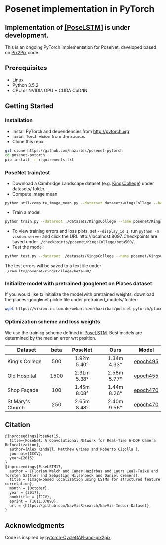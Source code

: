 # Posenet implementation in PyTorch
## Implementation of [[PoseLSTM]](https://github.com/HEIMDAL13/posenet-pytorch/tree/lstm) is under development.

This is an ongoing PyTorch implementation for PoseNet, developed based on [Pix2Pix](https://github.com/junyanz/pytorch-CycleGAN-and-pix2pix) code.

## Prerequisites
- Linux
- Python 3.5.2
- CPU or NVIDIA GPU + CUDA CuDNN

## Getting Started
### Installation
- Install PyTorch and dependencies from http://pytorch.org
- Install Torch vision from the source.
- Clone this repo:
```bash
git clone https://github.com/hazirbas/posenet-pytorch
cd posenet-pytorch
pip install -r requirements.txt
```

### PoseNet train/test
- Download a Cambridge Landscape dataset (e.g. [KingsCollege](http://mi.eng.cam.ac.uk/projects/relocalisation/#dataset)) under datasets/ folder.
- Compute image mean
```bash
python util/compute_image_mean.py --dataroot datasets/KingsCollege --height 256 --width 455 --save_resized_imgs
```
- Train a model:
```bash
python train.py --dataroot ./datasets/KingsCollege --name posenet/KingsCollege/beta500 --beta 500 --gpu 0
```
- To view training errors and loss plots, set `--display_id 1`, run `python -m visdom.server` and click the URL http://localhost:8097. Checkpoints are saved under `./checkpoints/posenet/KingsCollege/beta500/`.
- Test the model:
```bash
python test.py --dataroot ./datasets/KingsCollege --name posenet/KingsCollege/beta500 --gpu 0
```
The test errors will be saved to a text file under `./results/posenet/KingsCollege/beta500/`.

### Initialize model with pretrained googlenet on Places dataset
If you would like to initialize the model with pretrained weights, download the places-googlenet.pickle file under pretrained_models/ folder:
``` bash
wget https://vision.in.tum.de/webarchive/hazirbas/posenet-pytorch/places-googlenet.pickle
```
### Optimization scheme and loss weights
We use the training scheme defined in [PoseLSTM](https://arxiv.org/abs/1611.07890). Best models are determined by the median error wrt position.

| Dataset       | beta | PoseNet | Ours | Model |
| ------------- |:----:| :----: | :----: | :----: |
| King's College  | 500  | 1.92m 5.40° | 1.34m 4.33° | [epoch495](https://vision.in.tum.de/webarchive/hazirbas/posenet-pytorch/KingsCollege.zip) |
| Old Hospital   | 1500 | 2.31m 5.38° | 2.58m 5.77° | [epoch455](https://vision.in.tum.de/webarchive/hazirbas/posenet-pytorch/OldHospital.zip) |
| Shop Façade    | 100  | 1.46m 8.08° | 1.44m 8.26° | [epoch470](https://vision.in.tum.de/webarchive/hazirbas/posenet-pytorch/ShopFacade.zip) |
| St Mary's Church | 250  | 2.65m 8.48° | 2.40m 9.56° | [epoch470](https://vision.in.tum.de/webarchive/hazirbas/posenet-pytorch/StMarysChurch.zip) |

## Citation
```
@inproceedings{PoseNet15,
  title={PoseNet: A Convolutional Network for Real-Time 6-DOF Camera Relocalization},
  author={Alex Kendall, Matthew Grimes and Roberto Cipolla },
  journal={ICCV},
  year={2015}
}
@inproceedings{PoseLSTM17,
  author = {Florian Walch and Caner Hazirbas and Laura Leal-Taixé and Torsten Sattler and Sebastian Hilsenbeck and Daniel Cremers},
  title = {Image-based localization using LSTMs for structured feature correlation},
  month = {October},
  year = {2017},
  booktitle = {ICCV},
  eprint = {1611.07890},
  url = {https://github.com/NavVisResearch/NavVis-Indoor-Dataset},
}
```
## Acknowledgments
Code is inspired by [pytorch-CycleGAN-and-pix2pix]((https://github.com/junyanz/pytorch-CycleGAN-and-pix2pix)).
